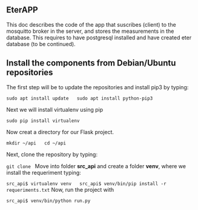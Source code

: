 ## EterAPP
This doc describes the code of the app that suscribes (client) to the mosquitto broker in the server, and stores the measurements in the database. This requires to have postgresql installed and have created eter database (to be continued).
## Install the components from Debian/Ubuntu repositories

The first step will be to update the repositories and install pip3 by typing:

`
sudo apt install update  
sudo apt install python-pip3
`

Next we will install virtualenv using pip

`sudo pip install virtualenv
`

Now creat a directory for our Flask project.

`
mkdir ~/api  
cd ~/api
`

Next, clone the repository by typing:

`
git clone 
`
Move into folder **src_api** and create a folder **venv**, where we install the requeriment typing:

`
src_api$ virtualenv venv  
src_api$ venv/bin/pip install -r requeriments.txt
`
Now, run the project with

`
src_api$ venv/bin/python run.py
`
